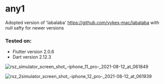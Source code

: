 # any1
Adopted version of 'labalaba' https://github.com/vykes-mac/labalaba with null safty for newer versions

### Tested on:
- Flutter version 2.0.6
- Dart version 2.12.3

![rsz_simulator_screen_shot_-_iphone_11_pro_-_2021-08-12_at_061849](https://user-images.githubusercontent.com/44642574/129138274-c1413f65-1547-4b33-9ed8-d4bee5cb1e33.png)

![rsz_2simulator_screen_shot_-_iphone_12_pro_-_2021-08-12_at_061939](https://user-images.githubusercontent.com/44642574/129138235-4410a269-a9e1-4172-9bdd-e577305ddce4.png)
